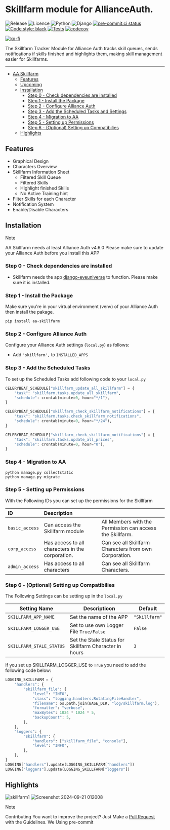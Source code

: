 # Skillfarm module for AllianceAuth.<a name="aa-skillfarm"></a>

![Release](https://img.shields.io/pypi/v/aa-skillfarm?label=release)
![Licence](https://img.shields.io/github/license/geuthur/aa-skillfarm)
![Python](https://img.shields.io/pypi/pyversions/aa-skillfarm)
![Django](https://img.shields.io/pypi/frameworkversions/django/aa-skillfarm.svg?label=django)
[![pre-commit.ci status](https://results.pre-commit.ci/badge/github/Geuthur/aa-skillfarm/master.svg)](https://results.pre-commit.ci/latest/github/Geuthur/aa-skillfarm/master)
[![Code style: black](https://img.shields.io/badge/code%20style-black-000000.svg)](https://github.com/psf/black)
[![Tests](https://github.com/Geuthur/aa-skillfarm/actions/workflows/autotester.yml/badge.svg)](https://github.com/Geuthur/aa-skillfarm/actions/workflows/autotester.yml)
[![codecov](https://codecov.io/gh/Geuthur/aa-skillfarm/graph/badge.svg?token=oFZPpgIXz4)](https://codecov.io/gh/Geuthur/aa-skillfarm)

[![ko-fi](https://ko-fi.com/img/githubbutton_sm.svg)](https://ko-fi.com/W7W810Q5J4)

The Skillfarm Tracker Module for Alliance Auth tracks skill queues, sends notifications if skills finished and highlights them, making skill management easier for Skillfarms.

______________________________________________________________________

- [AA Skillfarm](#aa-skillfarm)
  - [Features](#features)
  - [Upcoming](#upcoming)
  - [Installation](#features)
    - [Step 0 - Check dependencies are installed](#step0)
    - [Step 1 - Install the Package](#step1)
    - [Step 2 - Configure Alliance Auth](#step2)
    - [Step 3 - Add the Scheduled Tasks and Settings](#step3)
    - [Step 4 - Migration to AA](#step4)
    - [Step 5 - Setting up Permissions](#step5)
    - [Step 6 - (Optional) Setting up Compatibilies](#step6)
  - [Highlights](#highlights)

## Features<a name="features"></a>

- Graphical Design
- Characters Overview
- Skillfarm Information Sheet
  - Filtered Skill Queue
  - Filtered Skills
  - Highlight finished Skills
  - No Active Training hint
- Filter Skills for each Character
- Notification System
- Enable/Disable Characters

## Installation<a name="installation"></a>

> [!NOTE]
> AA Skillfarm needs at least Alliance Auth v4.6.0
> Please make sure to update your Alliance Auth before you install this APP

### Step 0 - Check dependencies are installed<a name="step0"></a>

- Skillfarm needs the app [django-eveuniverse](https://apps.allianceauth.org/apps/detail/django-eveuniverse) to function. Please make sure it is installed.

### Step 1 - Install the Package<a name="step1"></a>

Make sure you're in your virtual environment (venv) of your Alliance Auth then install the pakage.

```shell
pip install aa-skillfarm
```

### Step 2 - Configure Alliance Auth<a name="step2"></a>

Configure your Alliance Auth settings (`local.py`) as follows:

- Add `'skillfarm',` to `INSTALLED_APPS`

### Step 3 - Add the Scheduled Tasks<a name="step3"></a>

To set up the Scheduled Tasks add following code to your `local.py`

```python
CELERYBEAT_SCHEDULE["skillfarm_update_all_skillfarm"] = {
    "task": "skillfarm.tasks.update_all_skillfarm",
    "schedule": crontab(minute=0, hour="*/1"),
}

CELERYBEAT_SCHEDULE["skillfarm_check_skillfarm_notifications"] = {
    "task": "skillfarm.tasks.check_skillfarm_notifications",
    "schedule": crontab(minute=0, hour="*/24"),
}

CELERYBEAT_SCHEDULE["skillfarm_check_skillfarm_notifications"] = {
    "task": "skillfarm.tasks.update_all_prices",
    "schedule": crontab(minute=0, hour="0"),
}
```

### Step 4 - Migration to AA<a name="step4"></a>

```shell
python manage.py collectstatic
python manage.py migrate
```

### Step 5 - Setting up Permissions<a name="step5"></a>

With the Following IDs you can set up the permissions for the Skillfarm

| ID             | Description                                      |                                                           |
| :------------- | :----------------------------------------------- | :-------------------------------------------------------- |
| `basic_access` | Can access the Skillfarm module                  | All Members with the Permission can access the Skillfarm. |
| `corp_access`  | Has access to all characters in the corporation. | Can see all Skillfarm Characters from own Corporation.    |
| `admin_access` | Has access to all characters                     | Can see all Skillfarm Characters.                         |

### Step 6 - (Optional) Setting up Compatibilies<a name="step6"></a>

The Following Settings can be setting up in the `local.py`

| Setting Name             | Descriptioon                                          | Default       |
| ------------------------ | ----------------------------------------------------- | ------------- |
| `SKILLFARM_APP_NAME`     | Set the name of the APP                               | `"Skillfarm"` |
| `SKILLFARM_LOGGER_USE`   | Set to use own Logger File `True/False`               | `False`       |
| `SKILLFARM_STALE_STATUS` | Set the Stale Status for Skillfarm Character in hours | `3`           |

If you set up SKILLFARM_LOGGER_USE to `True` you need to add the following code below:

```python
LOGGING_SKILLFARM = {
    "handlers": {
        "skillfarm_file": {
            "level": "INFO",
            "class": "logging.handlers.RotatingFileHandler",
            "filename": os.path.join(BASE_DIR, "log/skillfarm.log"),
            "formatter": "verbose",
            "maxBytes": 1024 * 1024 * 5,
            "backupCount": 5,
        },
    },
    "loggers": {
        "skillfarm": {
            "handlers": ["skillfarm_file", "console"],
            "level": "INFO",
        },
    },
}
LOGGING["handlers"].update(LOGGING_SKILLFARM["handlers"])
LOGGING["loggers"].update(LOGGING_SKILLFARM["loggers"])
```

## Highlights<a name="highlights"></a>

![skillfarm1](https://github.com/user-attachments/assets/b7a99b75-39c0-4349-84ae-89c5c48262c2)
![Screenshot 2024-09-21 012008](https://github.com/user-attachments/assets/567197cc-c55f-4b0e-b470-d4ceeadcfb15)

> [!NOTE]
> Contributing
> You want to improve the project?
> Just Make a [Pull Request](https://github.com/Geuthur/aa-skillfarm/pulls) with the Guidelines.
> We Using pre-commit

